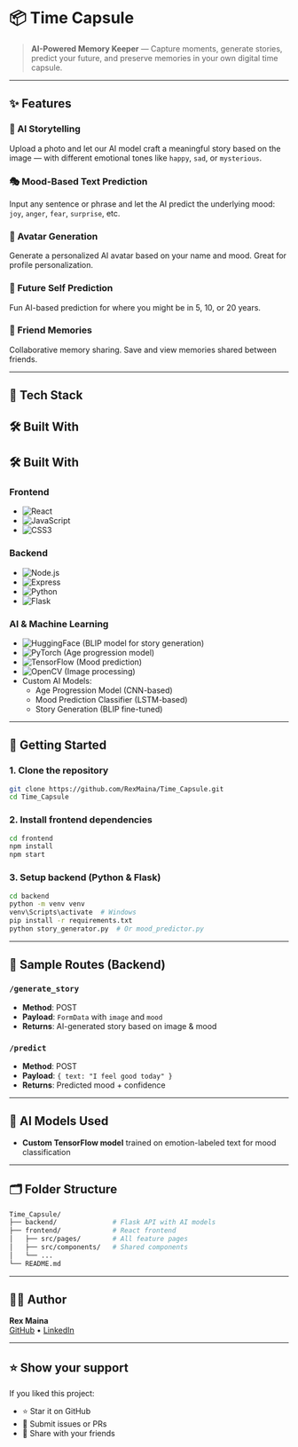 # 📦 Time Capsule

> **AI-Powered Memory Keeper** — Capture moments, generate stories, predict your future, and preserve memories in your own digital time capsule.

---

## ✨ Features

### 🧠 AI Storytelling
Upload a photo and let our AI model craft a meaningful story based on the image — with different emotional tones like `happy`, `sad`, or `mysterious`.

### 🎭 Mood-Based Text Prediction
Input any sentence or phrase and let the AI predict the underlying mood: `joy`, `anger`, `fear`, `surprise`, etc.

### 🤖 Avatar Generation
Generate a personalized AI avatar based on your name and mood. Great for profile personalization.

### 🔮 Future Self Prediction
Fun AI-based prediction for where you might be in 5, 10, or 20 years.

### 👥 Friend Memories
Collaborative memory sharing. Save and view memories shared between friends.

---

## 🧰 Tech Stack

## 🛠 Built With
## 🛠 Built With

### Frontend
- ![React](https://img.shields.io/badge/React-61DAFB?logo=react&logoColor=black)
- ![JavaScript](https://img.shields.io/badge/JavaScript-F7DF1E?logo=javascript&logoColor=black)
- ![CSS3](https://img.shields.io/badge/CSS3-1572B6?logo=css3&logoColor=white)

### Backend
- ![Node.js](https://img.shields.io/badge/Node.js-339933?logo=node.js&logoColor=white)
- ![Express](https://img.shields.io/badge/Express-000000?logo=express&logoColor=white)
- ![Python](https://img.shields.io/badge/Python-3776AB?logo=python&logoColor=white)
- ![Flask](https://img.shields.io/badge/Flask-000000?logo=flask&logoColor=white)

### AI & Machine Learning
- ![HuggingFace](https://img.shields.io/badge/🤗_HuggingFace_Transformers-FFD21F?logo=huggingface&logoColor=black) (BLIP model for story generation)
- ![PyTorch](https://img.shields.io/badge/PyTorch-EE4C2C?logo=pytorch&logoColor=white) (Age progression model)
- ![TensorFlow](https://img.shields.io/badge/TensorFlow-FF6F00?logo=tensorflow&logoColor=white) (Mood prediction)
- ![OpenCV](https://img.shields.io/badge/OpenCV-5C3EE8?logo=opencv&logoColor=white) (Image processing)
- Custom AI Models:
  - Age Progression Model (CNN-based)
  - Mood Prediction Classifier (LSTM-based)
  - Story Generation (BLIP fine-tuned)

---

## 🚀 Getting Started

### 1. Clone the repository
```bash
git clone https://github.com/RexMaina/Time_Capsule.git
cd Time_Capsule
```

### 2. Install frontend dependencies
```bash
cd frontend
npm install
npm start
```

### 3. Setup backend (Python & Flask)
```bash
cd backend
python -m venv venv
venv\Scripts\activate  # Windows
pip install -r requirements.txt
python story_generator.py  # Or mood_predictor.py
```

---

## 🧪 Sample Routes (Backend)

### `/generate_story`
- **Method**: POST
- **Payload**: `FormData` with `image` and `mood`
- **Returns**: AI-generated story based on image & mood

### `/predict`
- **Method**: POST
- **Payload**: `{ text: "I feel good today" }`
- **Returns**: Predicted mood + confidence

---


## 🧠 AI Models Used

- **Custom TensorFlow model** trained on emotion-labeled text for mood classification

---

## 🗂 Folder Structure

```bash
Time_Capsule/
├── backend/              # Flask API with AI models
├── frontend/             # React frontend
│   ├── src/pages/        # All feature pages
│   ├── src/components/   # Shared components
│   └── ...
└── README.md
```

---

## 🧑‍💻 Author

**Rex Maina**  
[GitHub](https://github.com/RexMaina) • [LinkedIn](https://www.linkedin.com/in/rex-maina-7b7474158/)  

---

## ⭐️ Show your support

If you liked this project:
- ⭐️ Star it on GitHub
- 🐛 Submit issues or PRs
- 💬 Share with your friends


